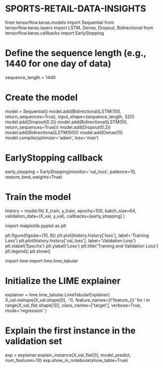 # SPORTS-RETAIL-DATA-INSIGHTS

from tensorflow.keras.models import Sequential
from tensorflow.keras.layers import LSTM, Dense, Dropout, Bidirectional
from tensorflow.keras.callbacks import EarlyStopping

# Define the sequence length (e.g., 1440 for one day of data)
sequence_length = 1440

# Create the model
model = Sequential()
model.add(Bidirectional(LSTM(100, return_sequences=True), input_shape=(sequence_length, 32)))
model.add(Dropout(0.2))
model.add(Bidirectional(LSTM(50, return_sequences=True)))
model.add(Dropout(0.2))
model.add(Bidirectional(LSTM(50)))
model.add(Dense(1))
model.compile(optimizer='adam', loss='mse')

# EarlyStopping callback
early_stopping = EarlyStopping(monitor='val_loss', patience=10, restore_best_weights=True)

# Train the model
history = model.fit(
    X_train, y_train,
    epochs=100,
    batch_size=64,
    validation_data=(X_val, y_val),
    callbacks=[early_stopping]
)



import matplotlib.pyplot as plt

plt.figure(figsize=(10, 6))
plt.plot(history.history['loss'], label='Training Loss')
plt.plot(history.history['val_loss'], label='Validation Loss')
plt.xlabel('Epochs')
plt.ylabel('Loss')
plt.title('Training and Validation Loss')
plt.legend()
plt.show()











import lime
import lime.lime_tabular

# Initialize the LIME explainer
explainer = lime.lime_tabular.LimeTabularExplainer(
    X_val.reshape(X_val.shape[0], -1),
    feature_names=[f'feature_{i}' for i in range(X_val_flat.shape[1])],
    class_names=['target'],
    verbose=True,
    mode='regression'
)

# Explain the first instance in the validation set
exp = explainer.explain_instance(X_val_flat[0], model_predict, num_features=10)
exp.show_in_notebook(show_table=True)
